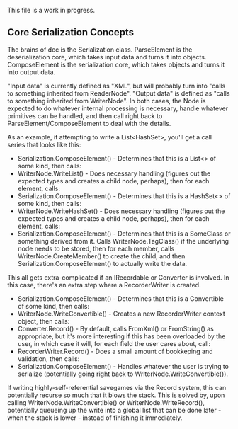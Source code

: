 This file is a work in progress.

## Core Serialization Concepts

The brains of dec is the Serialization class. ParseElement is the deserialization core, which takes input data and turns it into objects. ComposeElement is the serialization core, which takes objects and turns it into output data.

"Input data" is currently defined as "XML", but will probably turn into "calls to something inherited from ReaderNode". "Output data" is defined as "calls to something inherited from WriterNode". In both cases, the Node is expected to do whatever internal processing is necessary, handle whatever primitives can be handled, and then call right back to ParseElement/ComposeElement to deal with the details.

As an example, if attempting to write a List<HashSet<SomeClass>>, you'll get a call series that looks like this:

* Serialization.ComposeElement() - Determines that this is a List<> of some kind, then calls:
* WriterNode.WriteList() - Does necessary handling (figures out the expected types and creates a child node, perhaps), then for each element, calls:
* Serialization.ComposeElement() - Determines that this is a HashSet<> of some kind, then calls:
* WriterNode.WriteHashSet() - Does necessary handling (figures out the expected types and creates a child node, perhaps), then for each element, calls:
* Serialization.ComposeElement() - Determines that this is a SomeClass or something derived from it. Calls WriterNode.TagClass() if the underlying node needs to be stored, then for each member, calls WriterNode.CreateMember() to create the child, and then Serialization.ComposeElement() to actually write the data.

This all gets extra-complicated if an IRecordable or Converter is involved. In this case, there's an extra step where a RecorderWriter is created.

* Serialization.ComposeElement() - Determines that this is a Convertible of some kind, then calls:
* WriterNode.WriteConvertible() - Creates a new RecorderWriter context object, then calls:
* Converter.Record() - By default, calls FromXml() or FromString() as appropriate, but it's more interesting if this has been overloaded by the user, in which case it will, for each field the user cares about, call:
* RecorderWriter.Record() - Does a small amount of bookkeping and validation, then calls:
* Serialization.ComposeElement() - Handles whatever the user is trying to serialize (potentially going right back to WriterNode.WriteConvertible()).

If writing highly-self-referential savegames via the Record system, this can potentially recurse so much that it blows the stack. This is solved by, upon calling WriterNode.WriteConvertible() or WriterNode.WriteRecord(), potentially queueing up the write into a global list that can be done later - when the stack is lower - instead of finishing it immediately.